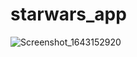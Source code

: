 # starwars_app

![Screenshot_1643152920](https://user-images.githubusercontent.com/39925526/151076626-a7f67629-08a9-4b0b-be4c-d79a66835bf3.png)
